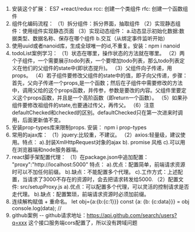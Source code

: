 1. 安装这个扩展： ES7 +react/redux 
    rcc: 创建一个类组件
    rfc: 创建一个函数组件
2. 组件化编码流程：
    （1）拆分组件：拆分界面，抽取组件
    （2）实现静态组件：使用组件实现静态页面
    （3）实现动态组件：
        a.动态显示初始化数据:数据类型、数据名称、保存在哪个组件
        b.交互（从绑定事件监听开始）
3. 使用uuid或者nanoid库，生成全球唯一的id,不重复。安装：npm i nanoid
4. todoList案例学习：
    （1）状态在哪里，操作状态的方法就在哪里。
    （2）两个子组件，一个需要展示todo列表，一个要增加todo列表，那么todo列表定义在他们的父组件的state中(即状态提升)。
    （3）父组件向子传递，用props。
    （4）若子组件要修改父组件的state中的值，即子向父传递，步骤：首先，父向子传递一个props,是一个函数；然后在子组件中需要修改的方法中，调用父给的这个props函数，并传参，参数是要改的内容。父组件里要定义这个props函数，并且是一个高阶函数（即return一个函数）。
    （5）如果孙组件要修改祖组件的state,也要通过传父，再传父。
    （6）注意defaultChecked和checked的区别。defaultChecked只在第一次进来时调用，后面更新值不变。
5. 安装prop-types库来限制props. 安装： npm i prop-types
6. 常用的ajax库：
    （1）jquery:比较重，不建议。
    （2）axios:轻量级，建议使用。特点：
        a).封装XmlHttpRequest对象的ajax
        b). promise 风格
        c).可以用在浏览器端和node服务器端。
7. react脚手架配置代理：
    （1）在package.json中追加配置： "proxy":"http://localhost:5000"
        特点：
        a).优点：配置简单，前端请求资源时可以不加任何前缀。
        b).缺点：不能配置多个代理。
        c).工作方式：上述配置，当请求了3000不存在的资源时，会去把请求转发给5000.
    （2）配置文件: src/setupProxy.js 
        a).优点：可以配置多个代理，可以灵活的控制请求是否走代理。
        b).缺点：配置繁琐，前端请求资源时必须加前缀。
8. 连续解构赋值 + 重命名。
    let obj={a:{b:{c:1}}}
    const {a: {b: {c:data}}} = obj
    console.log(data);  // 
9. github案例 -- github请求地址：https://api.github.com/search/users?q=xxx  这个接口服务端cors配置了，所以没有跨域问题